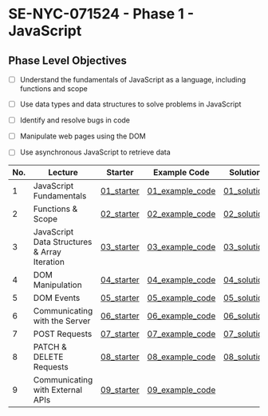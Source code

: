 # SE-NYC-071524 - Phase 1 - JavaScript
## Phase Level Objectives
- [ ] Understand the fundamentals of JavaScript as a language, including functions and scope
- [ ] Use data types and data structures to solve problems in JavaScript
- [ ] Identify and resolve bugs in code
- [ ] Manipulate web pages using the DOM
- [ ] Use asynchronous JavaScript to retrieve data


|No. | Lecture                          | Starter 	| Example Code 	| Solution 	|
|----|------------------------------	|:-----:	|--------	|---------	|
|1 | JavaScript Fundamentals                      |[01_starter](https://github.com/RikkuX491/SE-NYC-071524-Phase-1/tree/01_starter)|[01_example_code](https://github.com/RikkuX491/SE-NYC-071524-Phase-1/tree/01_example_code)|[01_solution](https://github.com/RikkuX491/SE-NYC-071524-Phase-1/tree/01_solution)|
|2 | Functions & Scope                	          |[02_starter](https://github.com/RikkuX491/SE-NYC-071524-Phase-1/tree/02_starter)|[02_example_code](https://github.com/RikkuX491/SE-NYC-071524-Phase-1/tree/02_example_code)|[02_solution](https://github.com/RikkuX491/SE-NYC-071524-Phase-1/tree/02_solution)|
|3 | JavaScript Data Structures & Array Iteration |[03_starter](https://github.com/RikkuX491/SE-NYC-071524-Phase-1/tree/03_starter)|[03_example_code](https://github.com/RikkuX491/SE-NYC-071524-Phase-1/tree/03_example_code)|[03_solution](https://github.com/RikkuX491/SE-NYC-071524-Phase-1/tree/03_solution)|
|4 | DOM Manipulation                 	          |[04_starter](https://github.com/RikkuX491/SE-NYC-071524-Phase-1/tree/04_starter)|[04_example_code](https://github.com/RikkuX491/SE-NYC-071524-Phase-1/tree/04_example_code)|[04_solution](https://github.com/RikkuX491/SE-NYC-071524-Phase-1/tree/04_solution)|
|5 | DOM Events                       	          |[05_starter](https://github.com/RikkuX491/SE-NYC-071524-Phase-1/tree/05_starter)|[05_example_code](https://github.com/RikkuX491/SE-NYC-071524-Phase-1/tree/05_example_code)|[05_solution](https://github.com/RikkuX491/SE-NYC-071524-Phase-1/tree/05_solution)|
|6 | Communicating with the Server    	          |[06_starter](https://github.com/RikkuX491/SE-NYC-071524-Phase-1/tree/06_starter)|[06_example_code](https://github.com/RikkuX491/SE-NYC-071524-Phase-1/tree/06_example_code)|[06_solution](https://github.com/RikkuX491/SE-NYC-071524-Phase-1/tree/06_solution)|
|7 | POST Requests                    	          |[07_starter](https://github.com/RikkuX491/SE-NYC-071524-Phase-1/tree/07_starter)|[07_example_code](https://github.com/RikkuX491/SE-NYC-071524-Phase-1/tree/07_example_code)|[07_solution](https://github.com/RikkuX491/SE-NYC-071524-Phase-1/tree/07_solution)|
|8 | PATCH & DELETE Requests          	          |[08_starter](https://github.com/RikkuX491/SE-NYC-071524-Phase-1/tree/08_starter)|[08_example_code](https://github.com/RikkuX491/SE-NYC-071524-Phase-1/tree/08_example_code)|[08_solution](https://github.com/RikkuX491/SE-NYC-071524-Phase-1/tree/08_solution)|
|9 | Communicating with External APIs 	          |[09_starter](https://github.com/RikkuX491/SE-NYC-071524-Phase-1/tree/09_starter)|[09_example_code](https://github.com/RikkuX491/SE-NYC-071524-Phase-1/tree/09_example_code)||